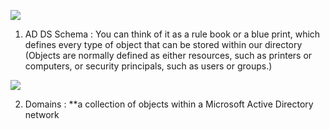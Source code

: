 ![](https://i.imgur.com/r8LCjYP.png)

1. AD DS Schema : You can think of it as a rule book or a blue print, which defines every type of object that can be stored within our directory (Objects are normally defined as either resources, such as printers or computers, or security principals, such as users or groups.)

![](https://i.imgur.com/kdCAfUs.png)

2. Domains : **a collection of objects within a Microsoft Active Directory network

